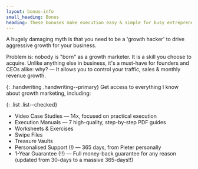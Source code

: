 ```yaml
---
layout: bonus-info
small_heading: Bonus
heading: These bonuses make execution easy & simple for busy entrepreneurs that don't want to waste time...
---
```


A hugely damaging myth is that you need to be a 'growth hacker' to drive aggressive growth for your business.

Problem is: nobody is "born" as a growth marketer. It is a skill you choose to acquire. Unlike anything else in business, it's a must-have for founders and CEOs alike: why? — It allows you to control your traffic, sales & monthly revenue growth.

{: .handwriting .handwriting--primary}
Get access to everything I know about growth marketing, including:

{: .list .list--checked}
- <span class="t--bold c--secondary">Video Case Studies</span> — 14x, focused on practical execution
- <span class="t--bold c--secondary">Execution Manuals</span> — 7 high-quality, step-by-step PDF guides
- <span class="t--bold c--secondary">Worksheets & Exercises</span>
- <span class="t--bold c--secondary">Swipe Files</span>
- <span class="t--bold c--secondary">Treasure Vaults</span>
- <span class="t--bold c--secondary">Personalised Support (!)</span> — 365 days, from Pieter personally
- <span class="t--bold c--secondary">1-Year Guarantee (!!)</span> — Full money-back guarantee for any reason   (updated from 30-days to a massive 365-days!!)
